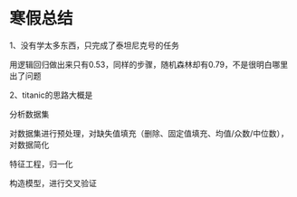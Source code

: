 # 寒假总结

1、没有学太多东西，只完成了泰坦尼克号的任务

用逻辑回归做出来只有0.53，同样的步骤，随机森林却有0.79，不是很明白哪里出了问题

2、titanic的思路大概是

分析数据集

对数据集进行预处理，对缺失值填充（删除、固定值填充、均值/众数/中位数），对数据简化

特征工程，归一化

构造模型，进行交叉验证